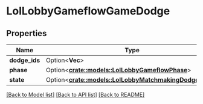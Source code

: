 # LolLobbyGameflowGameDodge

## Properties

Name | Type | Description | Notes
------------ | ------------- | ------------- | -------------
**dodge_ids** | Option<**Vec<i64>**> |  | [optional]
**phase** | Option<[**crate::models::LolLobbyGameflowPhase**](LolLobbyGameflowPhase.md)> |  | [optional]
**state** | Option<[**crate::models::LolLobbyMatchmakingDodgeState**](LolLobbyMatchmakingDodgeState.md)> |  | [optional]

[[Back to Model list]](../README.md#documentation-for-models) [[Back to API list]](../README.md#documentation-for-api-endpoints) [[Back to README]](../README.md)


